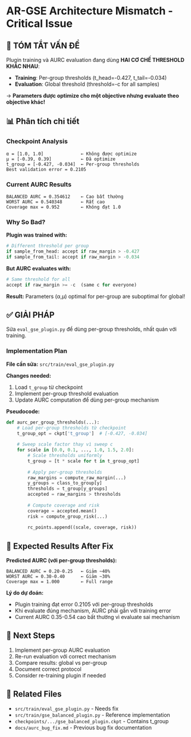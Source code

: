 # AR-GSE Architecture Mismatch - Critical Issue

## 🚨 TÓM TẮT VẤN ĐỀ

Plugin training và AURC evaluation đang dùng **HAI CƠ CHẾ THRESHOLD KHÁC NHAU**:

- **Training**: Per-group thresholds (t_head=-0.427, t_tail=-0.034)  
- **Evaluation**: Global threshold (threshold=-c for all samples)

→ **Parameters được optimize cho một objective nhưng evaluate theo objective khác!**

## 📊 Phân tích chi tiết

### Checkpoint Analysis
```
α = [1.0, 1.0]              ← Không được optimize
μ = [-0.39, 0.39]           ← Đã optimize
t_group = [-0.427, -0.034]  ← Per-group thresholds
Best validation error = 0.2105
```

### Current AURC Results
```
BALANCED AURC = 0.354612    ← Cao bất thường
WORST AURC = 0.540348       ← Rất cao
Coverage max = 0.952        ← Không đạt 1.0
```

### Why So Bad?

**Plugin was trained with:**
```python
# Different threshold per group
if sample_from_head: accept if raw_margin > -0.427
if sample_from_tail: accept if raw_margin > -0.034
```

**But AURC evaluates with:**
```python
# Same threshold for all
accept if raw_margin >= -c  (same c for everyone)
```

**Result:** Parameters (α,μ) optimal for per-group are suboptimal for global!

## ✅ GIẢI PHÁP

Sửa `eval_gse_plugin.py` để dùng per-group thresholds, nhất quán với training.

### Implementation Plan

**File cần sửa:** `src/train/eval_gse_plugin.py`

**Changes needed:**

1. Load `t_group` từ checkpoint
2. Implement per-group threshold evaluation
3. Update AURC computation để dùng per-group mechanism

**Pseudocode:**
```python
def aurc_per_group_thresholds(...):
    # Load per-group thresholds từ checkpoint
    t_group_opt = ckpt['t_group']  # [-0.427, -0.034]
    
    # Sweep scale factor thay vì sweep c
    for scale in [0.0, 0.1, ..., 1.0, 1.5, 2.0]:
        # Scale thresholds uniformly
        t_group = [t * scale for t in t_group_opt]
        
        # Apply per-group thresholds
        raw_margins = compute_raw_margin(...)
        y_groups = class_to_group[y]
        thresholds = t_group[y_groups]
        accepted = raw_margins > thresholds
        
        # Compute coverage and risk
        coverage = accepted.mean()
        risk = compute_group_risk(...)
        
        rc_points.append((scale, coverage, risk))
```

## 🎯 Expected Results After Fix

**Predicted AURC (với per-group thresholds):**
```
BALANCED AURC = 0.20-0.25   ← Giảm ~40%
WORST AURC = 0.30-0.40      ← Giảm ~30%  
Coverage max = 1.000        ← Full range
```

**Lý do dự đoán:**
- Plugin training đạt error 0.2105 với per-group thresholds
- Khi evaluate đúng mechanism, AURC phải gần với training error
- Current AURC 0.35-0.54 cao bất thường vì evaluate sai mechanism

## 📝 Next Steps

1. Implement per-group AURC evaluation
2. Re-run evaluation với correct mechanism
3. Compare results: global vs per-group
4. Document correct protocol
5. Consider re-training plugin if needed

## 🔗 Related Files

- `src/train/eval_gse_plugin.py` - Needs fix
- `src/train/gse_balanced_plugin.py` - Reference implementation
- `checkpoints/.../gse_balanced_plugin.ckpt` - Contains t_group
- `docs/aurc_bug_fix.md` - Previous bug fix documentation
